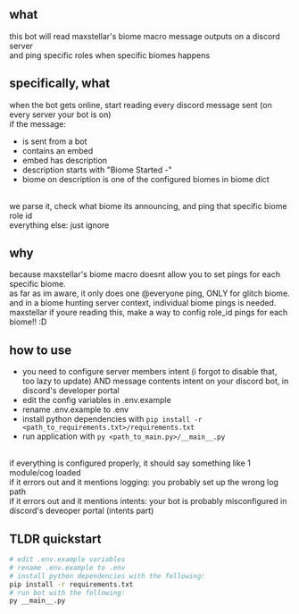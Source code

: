 ## what
this bot will read maxstellar's biome macro message outputs on a discord server<br>
and ping specific roles when specific biomes happens<br>

## specifically, what
when the bot gets online, start reading every discord message sent (on every server your bot is on)<br>
if the message:
- is sent from a bot<br>
- contains an embed<br>
- embed has description<br>
- description starts with "Biome Started -"<br>
- biome on description is one of the configured biomes in biome dict<br>
<br>
we parse it, check what biome its announcing, and ping that specific biome role id<br>
everything else: just ignore<br>

## why
because maxstellar's biome macro doesnt allow you to set pings for each specific biome.<br>
as far as im aware, it only does one @everyone ping, ONLY for glitch biome.<br>
and in a biome hunting server context, individual biome pings is needed.<br>
maxstellar if youre reading this, make a way to config role_id pings for each biome!! :D

## how to use

- you need to configure server members intent (i forgot to disable that, too lazy to update) AND message contents intent on your discord bot, in discord's developer portal<br>
- edit the config variables in .env.example<br>
- rename .env.example to .env<br>
- install python dependencies with `pip install -r <path_to_requirements.txt>/requirements.txt`<br>
- run application with `py <path_to_main.py>/__main__.py`<br>
<br>
if everything is configured properly, it should say something like 1 module/cog loaded<br>
if it errors out and it mentions logging: you probably set up the wrong log path<br>
if it errors out and it mentions intents: your bot is probably misconfigured in discord's deveoper portal (intents part)<br>

## TLDR quickstart

```bash
# edit .env.example variables
# rename .env.example to .env
# install python dependencies with the following:
pip install -r requirements.txt
# run bot with the following: 
py __main__.py
```
